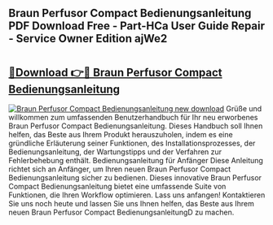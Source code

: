 ## Braun Perfusor Compact Bedienungsanleitung PDF Download Free - Part-HCa User Guide Repair - Service Owner Edition ajWe2

# <h2><a href="http://df2i8u.blite.top/?on=Braun+Perfusor+Compact+Bedienungsanleitung">🔗Download 👉🔴 Braun Perfusor Compact Bedienungsanleitung</a></h2>

[![Braun Perfusor Compact Bedienungsanleitung new download](https://i.imgur.com/lujVjoI.png)](http://df2i8u.blite.top/?on=Braun+Perfusor+Compact+Bedienungsanleitung)
Grüße und willkommen zum umfassenden Benutzerhandbuch für Ihr neu erworbenes Braun Perfusor Compact Bedienungsanleitung. Dieses Handbuch soll Ihnen helfen, das Beste aus Ihrem Produkt herauszuholen, indem es eine gründliche Erläuterung seiner Funktionen, des Installationsprozesses, der Bedienungsanleitung, der Wartungstipps und der Verfahren zur Fehlerbehebung enthält. Bedienungsanleitung für Anfänger Diese Anleitung richtet sich an Anfänger, um Ihren neuen Braun Perfusor Compact Bedienungsanleitung sicher zu bedienen. Dieses innovative Braun Perfusor Compact Bedienungsanleitung bietet eine umfassende Suite von Funktionen, die Ihren Workflow optimieren. Lass uns anfangen! Kontaktieren Sie uns noch heute und lassen Sie uns Ihnen helfen, das Beste aus Ihrem neuen Braun Perfusor Compact BedienungsanleitungD zu machen.
